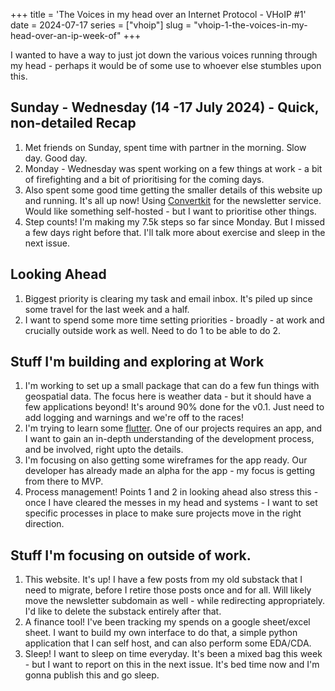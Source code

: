 +++
title = 'The Voices in my head over an Internet Protocol - VHoIP #1'
date = 2024-07-17
series = ["vhoip"]
slug = "vhoip-1-the-voices-in-my-head-over-an-ip-week-of"
+++

I wanted to have a way to just jot down the various voices running through my head - perhaps it would be of some use to whoever else stumbles upon this.

## Sunday - Wednesday (14 -17 July 2024) - Quick, non-detailed Recap
1. Met friends on Sunday, spent time with partner in the morning. Slow day. Good day.
2. Monday - Wednesday was spent working on a few things at work - a bit of firefighting and a bit of prioritising for the coming days.
3. Also spent some good time getting the smaller details of this website up and running. It's all up now! Using [Convertkit](https://convertkit.com) for the newsletter service. Would like something self-hosted - but I want to prioritise other things.
4. Step counts! I'm making my 7.5k steps so far since Monday. But I missed a few days right before that. I'll talk more about exercise and sleep in the next issue.

## Looking Ahead
1. Biggest priority is clearing my task and email inbox. It's piled up since some travel for the last week and a half.
2. I want to spend some more time setting priorities - broadly - at work and crucially outside work as well. Need to do 1 to be able to do 2.

## Stuff I'm building and exploring at Work
1. I'm working to set up a small package that can do a few fun things with geospatial data. The focus here is weather data - but it should have a few applications beyond! It's around 90% done for the v0.1. Just need to add logging and warnings and we're off to the races!
2. I'm trying to learn some [flutter](https://flutter.dev). One of our projects requires an app, and I want to gain an in-depth understanding of the development process, and be involved, right upto the details.
3. I'm focusing on also getting some wireframes for the app ready. Our developer has already made an alpha for the app - my focus is getting from there to MVP.
4. Process management! Points 1 and 2 in looking ahead also stress this - once I have cleared the messes in my head and systems - I want to set specific processes in place to make sure projects move in the right direction.

## Stuff I'm focusing on outside of work.
1. This website. It's up! I have a few posts from my old substack that I need to migrate, before I retire those posts once and for all. Will likely move the newsletter subdomain as well - while redirecting appropriately. I'd like to delete the substack entirely after that.
2. A finance tool! I've been tracking my spends on a google sheet/excel sheet. I want to build my own interface to do that, a simple python application that I can self host, and can also perform some EDA/CDA. 
3. Sleep! I want to sleep on time everyday. It's been a mixed bag this week - but I want to report on this in the next issue. It's bed time now and I'm gonna publish this and go sleep.
